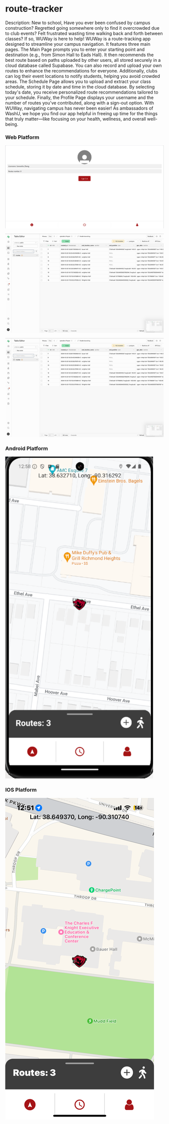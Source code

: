 # route-tracker

Description: New to school, Have you ever been confused by campus construction? Regretted going somewhere only to find it overcrowded due to club events? Felt frustrated wasting time walking back and forth between classes? If so, WUWay is here to help!
WUWay is a route-tracking app designed to streamline your campus navigation. It features three main pages. The Main Page prompts you to enter your starting point and destination (e.g., from Simon Hall to Eads Hall). It then recommends the best route based on paths uploaded by other users, all stored securely in a cloud database called Supabase. You can also record and upload your own routes to enhance the recommendations for everyone. Additionally, clubs can log their event locations to notify students, helping you avoid crowded areas.
The Schedule Page allows you to upload and extract your class schedule, storing it by date and time in the cloud database. By selecting today's date, you receive personalized route recommendations tailored to your schedule.
Finally, the Profile Page displays your username and the number of routes you've contributed, along with a sign-out option.
With WUWay, navigating campus has never been easier!
As ambassadors of WashU, we hope you find our app helpful in freeing up time for the things that truly matter—like focusing on your health, wellness, and overall well-being.

### Web Platform

![Web Image 1](demo_images/web1.jpg)

![Web Image 2](demo_images/web2.jpg)

![Web Image 3](demo_images/web2.jpg)

### Android Platform

![Android Image](demo_images/android.png)

### IOS Platform

![IOS Platform](demo_images/ios.png)
